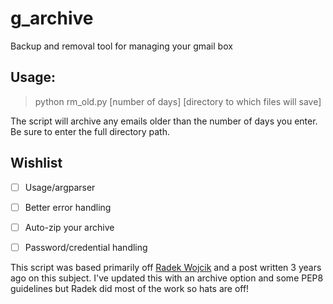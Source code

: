 # g_archive
Backup and removal tool for managing your gmail box

## Usage:

> python rm_old.py [number of days] [directory to which files will save]

The script will archive any emails older than the number of days you enter. Be sure to enter the full directory path.

## Wishlist

- [ ] Usage/argparser
- [ ] Better error handling
- [ ] Auto-zip your archive
- [ ] Password/credential handling


This script was based primarily off [Radek Wojcik](http://radtek.ca/blog/delete-old-email-messages-programatically-using-python-imaplib/) and a post written 3 years ago on this subject. I've updated this with an archive option and some PEP8 guidelines but Radek did most of the work so hats are off! 
